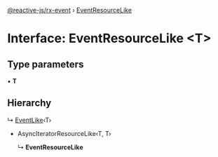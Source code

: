 [@reactive-js/rx-event](../README.md) › [EventResourceLike](eventresourcelike.md)

# Interface: EventResourceLike <**T**>

## Type parameters

▪ **T**

## Hierarchy

  ↳ [EventLike](eventlike.md)‹T›

* AsyncIteratorResourceLike‹T, T›

  ↳ **EventResourceLike**
